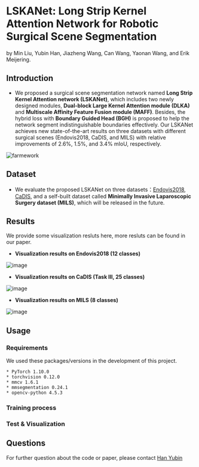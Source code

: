 # LSKANet: Long Strip Kernel Attention Network for Robotic Surgical Scene Segmentation
by Min Liu, Yubin Han, Jiazheng Wang, Can Wang, Yaonan Wang, and Erik Meijering.
## Introduction
* We proposed a surgical scene segmentation network named **Long Strip Kernel Attention network (LSKANet)**, which includes two newly designed modules, **Dual-block Large Kernel Attention module (DLKA)** and **Multiscale Affinity Feature Fusion module (MAFF)**. Besides, the hybrid loss with **Boundary Guided Head (BGH)** is proposed to help the network segment indistinguishable boundaries effectively. Our LSKANet achieves new state-of-the-art results on three datasets with different surgical scenes (Endovis2018, CaDIS, and MILS) with relative improvements of 2.6%, 1.5%, and 3.4% mIoU, respectively.

![farmework](https://github.com/YubinHan73/LSKANet/assets/71008581/de64f69d-df2e-457b-8aff-de4e1a501fa0)

## Dataset
* We evaluate the proposed LSKANet on three datasets：[Endovis2018](https://endovissub2018-roboticscenesegmentation.grand-challenge.org/Downloads/), [CaDIS](https://ieee-dataport.org/open-access/cataracts), and a self-built dataset called **Minimally Invasive Laparoscopic Surgery dataset (MILS)**, which will be released in the future.

## Results
We provide some visualization resluts here, more resluts can be found in our paper.
* **Visualization results on Endovis2018 (12 classes)**

![image](https://github.com/YubinHan73/LSKANet/assets/71008581/8a534745-38b9-4dd6-a51b-3c52c03d9829)

* **Visualization results on CaDIS (Task Ⅲ, 25 classes)**

![image](https://github.com/YubinHan73/LSKANet/assets/71008581/a64e29fb-455d-481b-a3f7-20295c159cc4)

* **Visualization results on MILS (8 classes)**

![image](https://github.com/YubinHan73/LSKANet/assets/71008581/7cb49452-d8f6-4a2f-a462-06b00080252a)

## Usage
### Requirements
We used these packages/versions in the development of this project.
```
* PyTorch 1.10.0
* torchvision 0.12.0
* mmcv 1.6.1
* mmsegmentation 0.24.1
* opencv-python 4.5.3
```
### Training process

### Test & Visualization

## Questions
For further question about the code or paper, please contact [Han Yubin](15073176834@163.com)
